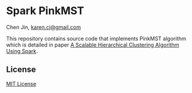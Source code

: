 # Spark PinkMST
Chen Jin, <karen.cj@gmail.com>

This repository contains source code that implements PinkMST algorithm which is detailed in paper 
[A Scalable Hierarchical Clustering Algorithm Using Spark](http://www.dei.unipd.it/~capri/DM/MATERIALE/SparkHierarchicalClustering.pdf).


License
-------

[MIT License](LICENSE)
